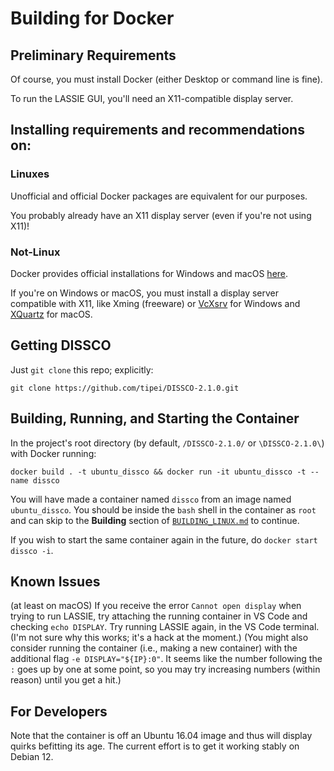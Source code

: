 Building for Docker 
=================

Preliminary Requirements
--------------------------

Of course, you must install Docker (either Desktop or command line is fine).

To run the LASSIE GUI, you'll need an X11-compatible display server.

Installing requirements and recommendations on:
-----------------------------------------------

### Linuxes
Unofficial and official Docker packages are equivalent for our purposes.

You probably already have an X11 display server (even if you're not using X11)!

### Not-Linux
Docker provides official installations for Windows and macOS [here](https://www.docker.com/products/docker-desktop/).

If you're on Windows or macOS, you must install a display server compatible with X11, like Xming (freeware) or [VcXsrv](https://sourceforge.net/projects/vcxsrv/) for Windows and [XQuartz](https://www.xquartz.org/) for macOS.

Getting DISSCO
-----------------
Just `git clone` this repo; explicitly:

    git clone https://github.com/tipei/DISSCO-2.1.0.git

Building, Running, and Starting the Container
----------------------
In the project's root directory (by default, `/DISSCO-2.1.0/` or `\DISSCO-2.1.0\`) with Docker running:

    docker build . -t ubuntu_dissco && docker run -it ubuntu_dissco -t --name dissco

You will have made a container named `dissco` from an image named `ubuntu_dissco`. You should be inside the `bash` shell in the container as `root` and can skip to the **Building** section of [`BUILDING_LINUX.md`](BUILDING_LINUX.md#building) to continue.

If you wish to start the same container again in the future, do `docker start dissco -i`.

Known Issues
------------
(at least on macOS) If you receive the error `Cannot open display` when trying to run LASSIE, try attaching the running container in VS Code and checking `echo DISPLAY`. Try running LASSIE again, in the VS Code terminal. (I'm not sure why this works; it's a hack at the moment.) (You might also consider running the container (i.e., making a new container) with the additional flag `-e DISPLAY="${IP}:0"`. It seems like the number following the `:` goes up by one at some point, so you may try increasing numbers (within reason) until you get a hit.)

For Developers
--------------
Note that the container is off an Ubuntu 16.04 image and thus will display quirks befitting its age. The current effort is to get it working stably on Debian 12.
    